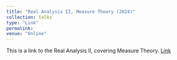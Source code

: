 ```yaml
---
title: "Real Analysis II, Measure Theory (2024)"
collection: talks
type: "Link"
permalink: 
venue: "Online"
---
```


This is a link to the Real Analysis II, covering Measure Theory.
[Link](https://nlyu1.github.io/real-analysis/)